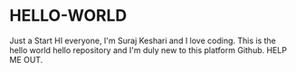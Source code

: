 # HELLO-WORLD
Just a Start
HI everyone, 
          I'm Suraj Keshari and I love coding.
          This is the hello world hello repository
          and I'm duly new to this platform Github. HELP ME OUT.
